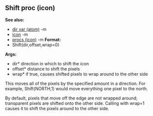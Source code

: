 ## Shift proc (icon)
**See also:**
*   [dir var (atom)](/ref/atom/var/dir.md) -m
*   [icon](/ref/icon.md) -m
*   [procs (icon)](/ref/icon/proc.md) -m<!-- -->
**Format:**
*   Shift(dir,offset,wrap=0)
<!-- -->
**Args:**
*   dir* direction in which to shift the icon
*   offset* distance to shift the pixels
*   wrap* if true, causes shifted pixels to wrap around to the other
    side


This moves all of the pixels by the specified amount in a
direction. For example, Shift(NORTH,1) would move everything one pixel
to the north. 

By default, pixels that move off the edge are not
wrapped around; transparent pixels are shifted onto the other side.
Calling with wrap=1 causes it to shift the pixels around to the other
side.